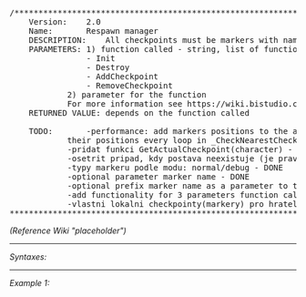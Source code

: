 <pre>
/*******************************************************************************
	Version:	2.0
	Name:		Respawn manager
	DESCRIPTION:	All checkpoints must be markers with name prefix BIS_checkpointnr  
	PARAMETERS:	1) function called - string, list of functions:
				- Init
				- Destroy
				- AddCheckpoint
				- RemoveCheckpoint			
			2) parameter for the function
			For more information see https://wiki.bistudio.com/index.php/RespawnManager
	RETURNED VALUE: depends on the function called
	
	TODO:		-performance: add markers positions to the array instead of the testing 
			their positions every loop in _CheckNearestCheckpoint function - DONE
			-pridat funkci GetActualCheckpoint(character) - DONE 
			-osetrit pripad, kdy postava neexistuje (je prave v respawnu/zahynula) - NEPOTREBUJEME
			-typy markeru podle modu: normal/debug - DONE
			-optional parameter marker name - DONE
			-optional prefix marker name as a parameter to the Init procedure
			-add functionality for 3 parameters function call - DONE
			-vlastni lokalni checkpointy(markery) pro hratelne postavy(AddCheckpoint/RemoveCheckpoint)
*******************************************************************************/</pre>

*(Reference Wiki "placeholder")*


---
*Syntaxes:*

<!-- [] call `BIS_fnc_respawnManager` -->

---
*Example 1:*

<!-- 
```sqf
[] call BIS_fnc_respawnManager;
``` -->